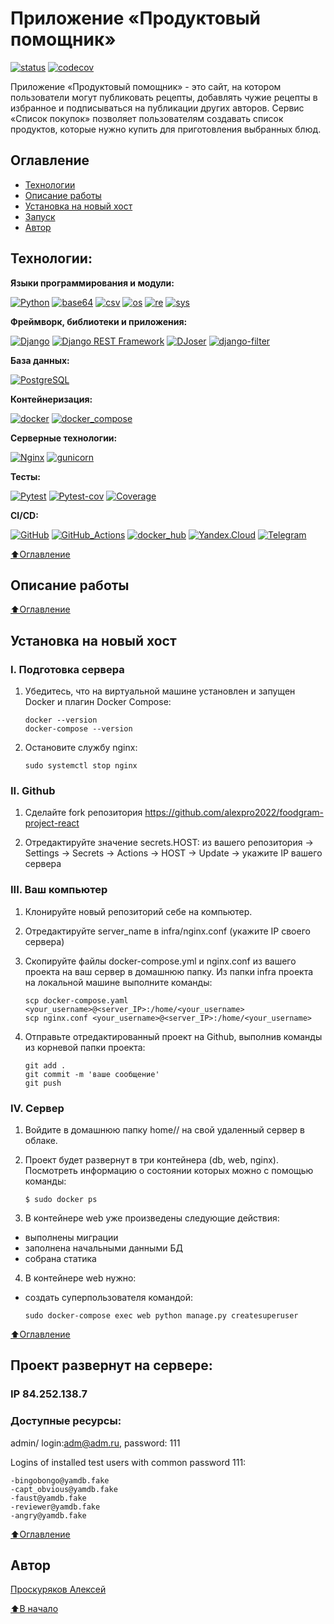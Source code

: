 # Приложение «Продуктовый помощник»
[![status](https://github.com/alexpro2022/foodgram-project-react/actions/workflows/dockerhub_workflow.yml/badge.svg)](https://github.com/alexpro2022/foodgram-project-react/actions)
[![codecov](https://codecov.io/gh/alexpro2022/foodgram-project-react/branch/master/graph/badge.svg?token=4HIR16U0RJ)](https://codecov.io/gh/alexpro2022/foodgram-project-react)

Приложение «Продуктовый помощник» - это сайт, на котором пользователи могут публиковать рецепты, добавлять чужие рецепты в избранное и подписываться на публикации других авторов. Сервис «Список покупок» позволяет пользователям создавать список продуктов, которые нужно купить для приготовления выбранных блюд. 



## Оглавление
- [Технологии](#технологии)
- [Описание работы](#описание-работы)
- [Установка на новый хост](#установка-на-новый-хост)
- [Запуск](#запуск)
- [Автор](#автор)



## Технологии:


**Языки программирования и модули:**

[![Python](https://warehouse-camo.ingress.cmh1.psfhosted.org/7c5873f1e0f4375465dfebd35bf18f678c74d717/68747470733a2f2f696d672e736869656c64732e696f2f707970692f707976657273696f6e732f7072657474797461626c652e7376673f6c6f676f3d707974686f6e266c6f676f436f6c6f723d464645383733)](https://www.python.org/)
[![base64](https://img.shields.io/badge/-base64-464646?logo=python)](https://docs.python.org/3/library/base64.html)
[![csv](https://img.shields.io/badge/-csv-464646?logo=python)](https://docs.python.org/3/library/csv.html)
[![os](https://img.shields.io/badge/-os-464646?logo=python)](https://docs.python.org/3/library/os.html)
[![re](https://img.shields.io/badge/-re-464646?logo=python)](https://docs.python.org/3/library/re.html)
[![sys](https://img.shields.io/badge/-sys-464646?logo=python)](https://docs.python.org/3/library/sys.html)


**Фреймворк, библиотеки и приложения:**

[![Django](https://img.shields.io/badge/-Django-464646?logo=Django)](https://www.djangoproject.com/)
[![Django REST Framework](https://img.shields.io/badge/-Django%20REST%20Framework-464646?logo=Django)](https://www.django-rest-framework.org/)
[![DJoser](https://img.shields.io/badge/-DJoser-464646?logo=Django)](https://djoser.readthedocs.io/en/latest/)
[![django-filter](https://img.shields.io/badge/-django--filter-464646?logo=Django)](https://pypi.org/project/django-filter/)


**База данных:**

[![PostgreSQL](https://img.shields.io/badge/-PostgreSQL-464646?logo=PostgreSQL)](https://www.postgresql.org/)


**Контейнеризация:**

[![docker](https://img.shields.io/badge/-Docker-464646?logo=docker)](https://www.docker.com/)
[![docker_compose](https://img.shields.io/badge/-Docker%20Compose-464646?logo=docker)](https://docs.docker.com/compose/)


**Серверные технологии:**

[![Nginx](https://img.shields.io/badge/-NGINX-464646?logo=NGINX)](https://nginx.org/ru/)
[![gunicorn](https://img.shields.io/badge/-gunicorn-464646?logo=gunicorn)](https://gunicorn.org/)


**Тесты:**

[![Pytest](https://img.shields.io/badge/-Pytest-464646?logo=Pytest)](https://docs.pytest.org/en/latest/)
[![Pytest-cov](https://img.shields.io/badge/-Pytest--cov-464646?logo=Pytest)](https://pytest-cov.readthedocs.io/en/latest/)
[![Coverage](https://img.shields.io/badge/-Coverage-464646?logo=Python)](https://coverage.readthedocs.io/en/latest/)


**CI/CD:**

[![GitHub](https://img.shields.io/badge/-GitHub-464646?logo=GitHub)](https://docs.github.com/en)
[![GitHub_Actions](https://img.shields.io/badge/-GitHub_Actions-464646?logo=GitHub)](https://docs.github.com/en/actions)
[![docker_hub](https://img.shields.io/badge/-Docker_Hub-464646?logo=docker)](https://hub.docker.com/)
[![Yandex.Cloud](https://img.shields.io/badge/-Yandex.Cloud-464646?logo=Yandex)](https://cloud.yandex.ru/)
[![Telegram](https://img.shields.io/badge/-Telegram-464646?logo=Telegram)](https://core.telegram.org/api)

[⬆️Оглавление](#оглавление)



## Описание работы


[⬆️Оглавление](#оглавление)


## Установка на новый хост

### I. Подготовка сервера
1. Убедитесь, что на виртуальной машине установлен и запущен Docker и плагин Docker Compose:
    ```
    docker --version
    docker-compose --version
    ```

2. Остановите службу nginx:
    ```
    sudo systemctl stop nginx
    ```

### II. Github
1. Сделайте fork репозитория https://github.com/alexpro2022/foodgram-project-react

2. Отредактируйте значение secrets.HOST:
    из вашего репозитория -> Settings -> Secrets -> Actions -> HOST -> Update -> укажите IP вашего сервера

### III. Ваш компьютер   
1. Клонируйте новый репозиторий себе на компьютер.

2. Отредактируйте server_name в infra/nginx.conf (укажите IP своего сервера)

3. Скопируйте файлы docker-compose.yml и nginx.conf из вашего проекта на ваш сервер в домашнюю папку. 
    Из папки infra проекта на локальной машине выполните команды:
    ```
    scp docker-compose.yaml <your_username>@<server_IP>:/home/<your_username>
    scp nginx.conf <your_username>@<server_IP>:/home/<your_username>
    ```

4. Отправьте отредактированный проект на Github, выполнив команды из корневой папки проекта:
    ```
    git add .
    git commit -m 'ваше сообщение'
    git push
    ```

### IV. Сервер
1. Войдите в домашнюю папку home/<username>/ на свой удаленный сервер в облаке.

2. Проект будет развернут в три контейнера (db, web, nginx). Посмотреть информацию о состоянии которых можно с помощью команды:
    ```
    $ sudo docker ps
    ```

3. В контейнере web уже произведены следующие действия:    
  * выполнены миграции
  * заполнена начальными данными БД
  * собрана статика 

4. В контейнере web нужно:
  * создать суперпользователя командой:
    ```
    sudo docker-compose exec web python manage.py createsuperuser
    ```

[⬆️Оглавление](#оглавление)


## Проект развернут на сервере: 
### IP 84.252.138.7
### Доступные ресурсы:
admin/ login:adm@adm.ru, password: 111

Logins of installed test users with common password 111:
```
-bingobongo@yamdb.fake
-capt_obvious@yamdb.fake
-faust@yamdb.fake
-reviewer@yamdb.fake
-angry@yamdb.fake
```

[⬆️Оглавление](#оглавление)


## Автор
[Проскуряков Алексей](https://github.com/alexpro2022)

[⬆️В начало](#Приложение-«Продуктовый-помощник»)